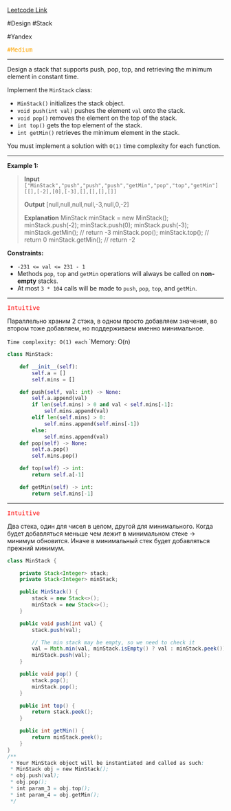 [Leetcode Link](https://leetcode.com/problems/min-stack/)

#Design #Stack

#Yandex 

<kbd><span style="color:orange;">#Medium</span> </kbd>

---
Design a stack that supports push, pop, top, and retrieving the minimum element in constant time.

Implement the `MinStack` class:

- `MinStack()` initializes the stack object.
- `void push(int val)` pushes the element `val` onto the stack.
- `void pop()` removes the element on the top of the stack.
- `int top()` gets the top element of the stack.
- `int getMin()` retrieves the minimum element in the stack.

You must implement a solution with `O(1)` time complexity for each function.

---

**Example 1:**

>**Input**
`["MinStack","push","push","push","getMin","pop","top","getMin"]`
`[[],[-2],[0],[-3],[],[],[],[]]`
>
>**Output**
>[null,null,null,null,-3,null,0,-2]
>
>**Explanation**
>MinStack minStack = new MinStack();
>minStack.push(-2);
>minStack.push(0);
>minStack.push(-3);
>minStack.getMin(); // return -3
>minStack.pop();
>minStack.top();    // return 0
>minStack.getMin(); // return -2

**Constraints:**

- `-231 <= val <= 231 - 1`
- Methods `pop`, `top` and `getMin` operations will always be called on **non-empty** stacks.
- At most `3 * 104` calls will be made to `push`, `pop`, `top`, and `getMin`.

---
<kbd><span style="color:red;"> Intuitive</span></kbd>

Параллельно храним 2 стэка, в одном просто добавляем значения, во втором тоже добавляем, но поддерживаем именно минимальное.

`Time complexity: O(1) each`
`Memory: O(n)

```python
class MinStack:

    def __init__(self):
        self.a = []
        self.mins = []

    def push(self, val: int) -> None:
        self.a.append(val)
        if len(self.mins) > 0 and val < self.mins[-1]:
            self.mins.append(val)
        elif len(self.mins) > 0:
            self.mins.append(self.mins[-1])
        else:
            self.mins.append(val)
    def pop(self) -> None:
        self.a.pop()
        self.mins.pop()

    def top(self) -> int:
        return self.a[-1]

    def getMin(self) -> int:
        return self.mins[-1]
```

---
<kbd><span style="color:red;"> Intuitive</span></kbd>

Два стека, один для чисел в целом, другой для минимального. Когда будет добавляться меньше чем лежит в минимальном стеке -> минимум обновится. Иначе в минимальный стек будет добавляться прежний минимум.

```java
class MinStack {

    private Stack<Integer> stack;
    private Stack<Integer> minStack;

    public MinStack() {
        stack = new Stack<>();
        minStack = new Stack<>();
    }

    public void push(int val) {
        stack.push(val);

        // The min stack may be empty, so we need to check it
        val = Math.min(val, minStack.isEmpty() ? val : minStack.peek());
        minStack.push(val);
    }

    public void pop() {
        stack.pop();
        minStack.pop();
    }

    public int top() {
        return stack.peek();
    }

    public int getMin() {
        return minStack.peek();
    }
}
/**
 * Your MinStack object will be instantiated and called as such:
 * MinStack obj = new MinStack();
 * obj.push(val);
 * obj.pop();
 * int param_3 = obj.top();
 * int param_4 = obj.getMin();
 */
```